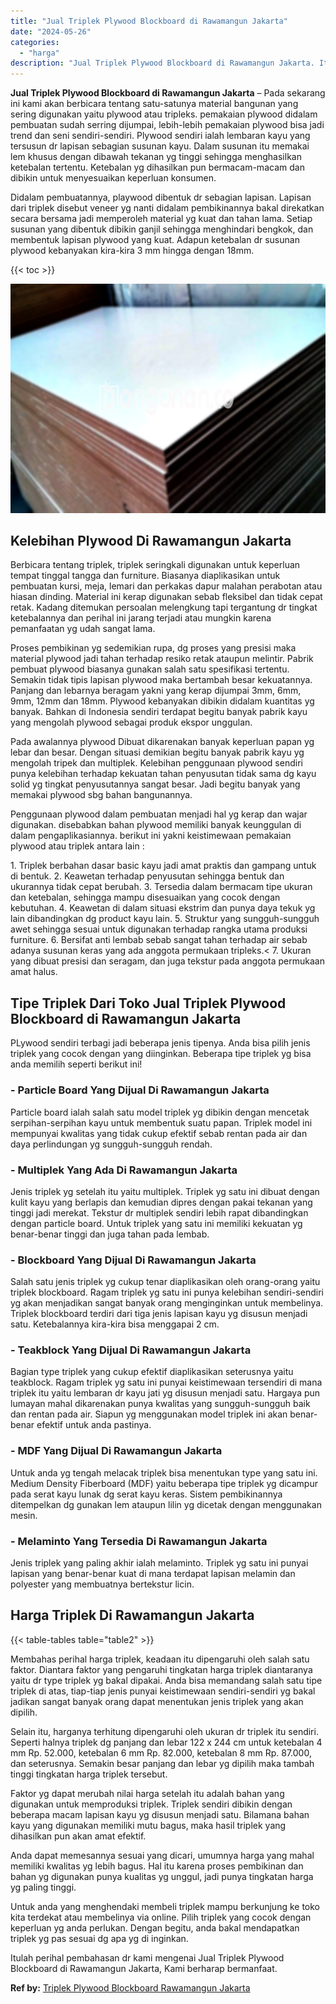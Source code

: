 ```yaml
---
title: "Jual Triplek Plywood Blockboard di Rawamangun Jakarta"
date: "2024-05-26"
categories: 
  - "harga"
description: "Jual Triplek Plywood Blockboard di Rawamangun Jakarta. Itulah perihal pembahasan dr kami mengenai Jual Triplek Plywood Blockboard di Rawamangun Jakarta, Kami..."
---
```


**Jual Triplek Plywood Blockboard di Rawamangun Jakarta** – Pada sekarang ini kami akan berbicara tentang satu-satunya material bangunan yang sering digunakan yaitu plywood atau tripleks. pemakaian plywood didalam pembuatan sudah serring dijumpai, lebih-lebih pemakaian plywood bisa jadi trend dan seni sendiri-sendiri. Plywood sendiri ialah lembaran kayu yang tersusun dr lapisan sebagian susunan kayu. Dalam susunan itu memakai lem khusus dengan dibawah tekanan yg tinggi sehingga menghasilkan ketebalan tertentu. Ketebalan yg dihasilkan pun bermacam-macam dan dibikin untuk menyesuaikan keperluan konsumen.

Didalam pembuatannya, playwood dibentuk dr sebagian lapisan. Lapisan dari triplek disebut veneer yg nanti didalam pembikinannya bakal direkatkan secara bersama jadi memperoleh material yg kuat dan tahan lama. Setiap susunan yang dibentuk dibikin ganjil sehingga menghindari bengkok, dan membentuk lapisan plywood yang kuat. Adapun ketebalan dr susunan plywood kebanyakan kira-kira 3 mm hingga dengan 18mm.

{{< toc >}}

![Jual Triplek Plywood Blockboard di Rawamangun Jakarta](/images/jual-triplek-murah-37.png)

## Kelebihan Plywood Di Rawamangun Jakarta

Berbicara tentang triplek, triplek seringkali digunakan untuk keperluan tempat tinggal tangga dan furniture. Biasanya diaplikasikan untuk pembuatan kursi, meja, lemari dan perkakas dapur malahan perabotan atau hiasan dinding. Material ini kerap digunakan sebab fleksibel dan tidak cepat retak. Kadang ditemukan persoalan melengkung tapi tergantung dr tingkat ketebalannya dan perihal ini jarang terjadi atau mungkin karena pemanfaatan yg udah sangat lama.

Proses pembikinan yg sedemikian rupa, dg proses yang presisi maka material plywood jadi tahan terhadap resiko retak ataupun melintir. Pabrik pembuat plywood biasanya gunakan salah satu spesifikasi tertentu. Semakin tidak tipis lapisan plywood maka bertambah besar kekuatannya. Panjang dan lebarnya beragam yakni yang kerap dijumpai 3mm, 6mm, 9mm, 12mm dan 18mm. Plywood kebanyakan dibikin didalam kuantitas yg banyak. Bahkan di Indonesia sendiri terdapat begitu banyak pabrik kayu yang mengolah plywood sebagai produk ekspor unggulan.

Pada awalannya plywood Dibuat dikarenakan banyak keperluan papan yg lebar dan besar. Dengan situasi demikian begitu banyak pabrik kayu yg mengolah tripek dan multiplek. Kelebihan penggunaan plywood sendiri punya kelebihan terhadap kekuatan tahan penyusutan tidak sama dg kayu solid yg tingkat penyusutannya sangat besar. Jadi begitu banyak yang memakai plywood sbg bahan bangunannya.

Penggunaan plywood dalam pembuatan menjadi hal yg kerap dan wajar digunakan. disebabkan bahan plywood memiliki banyak keunggulan di dalam pengaplikasiannya. berikut ini yakni keistimewaan pemakaian plywood atau triplek antara lain :

1\. Triplek berbahan dasar basic kayu jadi amat praktis dan gampang untuk di bentuk. 2. Keawetan terhadap penyusutan sehingga bentuk dan ukurannya tidak cepat berubah. 3. Tersedia dalam bermacam tipe ukuran dan ketebalan, sehingga mampu disesuaikan yang cocok dengan kebutuhan. 4. Keawetan di dalam situasi ekstrim dan punya daya tekuk yg lain dibandingkan dg product kayu lain. 5. Struktur yang sungguh-sungguh awet sehingga sesuai untuk digunakan terhadap rangka utama produksi furniture. 6. Bersifat anti lembab sebab sangat tahan terhadap air sebab adanya susunan keras yang ada anggota permukaan tripleks.< 7. Ukuran yang dibuat presisi dan seragam, dan juga tekstur pada anggota permukaan amat halus.

## Tipe Triplek Dari Toko Jual Triplek Plywood Blockboard di Rawamangun Jakarta

PLywood sendiri terbagi jadi beberapa jenis tipenya. Anda bisa pilih jenis triplek yang cocok dengan yang diinginkan. Beberapa tipe triplek yg bisa anda memilih seperti berikut ini!

### \- Particle Board Yang Dijual Di Rawamangun Jakarta

Particle board ialah salah satu model triplek yg dibikin dengan mencetak serpihan-serpihan kayu untuk membentuk suatu papan. Triplek model ini mempunyai kwalitas yang tidak cukup efektif sebab rentan pada air dan daya perlindungan yg sungguh-sungguh rendah.

### \- Multiplek Yang Ada Di Rawamangun Jakarta

Jenis triplek yg setelah itu yaitu multiplek. Triplek yg satu ini dibuat dengan kulit kayu yang berlapis dan kemudian dipres dengan pakai tekanan yang tinggi jadi merekat. Tekstur dr multiplek sendiri lebih rapat dibandingkan dengan particle board. Untuk triplek yang satu ini memiliki kekuatan yg benar-benar tinggi dan juga tahan pada lembab.

### \- Blockboard Yang Dijual Di Rawamangun Jakarta

Salah satu jenis triplek yg cukup tenar diaplikasikan oleh orang-orang yaitu triplek blockboard. Ragam triplek yg satu ini punya kelebihan sendiri-sendiri yg akan menjadikan sangat banyak orang menginginkan untuk membelinya. Triplek blockboard terdiri dari tiga jenis lapisan kayu yg disusun menjadi satu. Ketebalannya kira-kira bisa menggapai 2 cm.

### \- Teakblock Yang Dijual Di Rawamangun Jakarta

Bagian type triplek yang cukup efektif diaplikasikan seterusnya yaitu teakblock. Ragam triplek yg satu ini punyai keistimewaan tersendiri di mana triplek itu yaitu lembaran dr kayu jati yg disusun menjadi satu. Hargaya pun lumayan mahal dikarenakan punya kwalitas yang sungguh-sungguh baik dan rentan pada air. Siapun yg menggunakan model triplek ini akan benar-benar efektif untuk anda pastinya.

### \- MDF Yang Dijual Di Rawamangun Jakarta

Untuk anda yg tengah melacak triplek bisa menentukan type yang satu ini. Medium Density Fiberboard (MDF) yaitu beberapa tipe triplek yg dicampur pada serat kayu lunak dg serat kayu keras. Sistem pembikinannya ditempelkan dg gunakan lem ataupun lilin yg dicetak dengan menggunakan mesin.

### \- Melaminto Yang Tersedia Di Rawamangun Jakarta

Jenis triplek yang paling akhir ialah melaminto. Triplek yg satu ini punyai lapisan yang benar-benar kuat di mana terdapat lapisan melamin dan polyester yang membuatnya bertekstur licin.

## Harga Triplek Di Rawamangun Jakarta

{{< table-tables table="table2" >}}

Membahas perihal harga triplek, keadaan itu dipengaruhi oleh salah satu faktor. Diantara faktor yang pengaruhi tingkatan harga triplek diantaranya yaitu dr type triplek yg bakal dipakai. Anda bisa memandang salah satu tipe triplek di atas, tiap-tiap jenis punyai keistimewaan sendiri-sendiri yg bakal jadikan sangat banyak orang dapat menentukan jenis triplek yang akan dipilih.

Selain itu, harganya terhitung dipengaruhi oleh ukuran dr triplek itu sendiri. Seperti halnya triplek dg panjang dan lebar 122 x 244 cm untuk ketebalan 4 mm Rp. 52.000, ketebalan 6 mm Rp. 82.000, ketebalan 8 mm Rp. 87.000, dan seterusnya. Semakin besar panjang dan lebar yg dipilih maka tambah tinggi tingkatan harga triplek tersebut.

Faktor yg dapat merubah nilai harga setelah itu adalah bahan yang digunakan untuk memproduksi triplek. Triplek sendiri dibikin dengan beberapa macam lapisan kayu yg disusun menjadi satu. Bilamana bahan kayu yang digunakan memiliki mutu bagus, maka hasil triplek yang dihasilkan pun akan amat efektif.

Anda dapat memesannya sesuai yang dicari, umumnya harga yang mahal memiliki kwalitas yg lebih bagus. Hal itu karena proses pembikinan dan bahan yg digunakan punya kualitas yg unggul, jadi punya tingkatan harga yg paling tinggi.

Untuk anda yang menghendaki membeli triplek mampu berkunjung ke toko kita terdekat atau membelinya via online. Pilih triplek yang cocok dengan keperluan yg anda perlukan. Dengan begitu, anda bakal mendapatkan triplek yg pas sesuai dg apa yg di inginkan.

Itulah perihal pembahasan dr kami mengenai Jual Triplek Plywood Blockboard di Rawamangun Jakarta, Kami berharap bermanfaat.

**Ref by:** [Triplek Plywood Blockboard Rawamangun Jakarta](https://id.wikipedia.org/wiki/Triplek)
